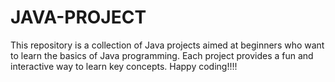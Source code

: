 # JAVA-PROJECT
This repository is a collection of Java projects aimed at beginners who want to learn the basics of Java programming. Each project provides a fun and interactive way to learn key concepts.  Happy coding!!!!

